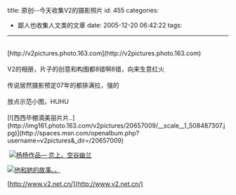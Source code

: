 title: 原创--今天收集V2的摄影照片
id: 455
categories:
  - 鄙人也收集人文类的文章
date: 2005-12-20 06:42:22
tags:
---

<div id="msgcns!9697D6160EFEBC17!475" class="bvMsg"><div> </div>
<div>[http://v2pictures.photo.163.com](http://v2pictures.photo.163.com)</div>
<div> </div>
<div>V2的相册，片子的创意和构图都8错啊8错，向来生意红火</div>
<div> </div>
<div>传说居然摄影预定07年的都排满拉，强的</div>
<div> </div>
<div>放点示范小图，HUHU</div>
<div> </div>
<div>[![西西毕棚滴美丽片片..](http://img161.photo.163.com/v2pictures/20657009/__scale__1_508487307.jpg)](http://spaces.msn.com/openalbum.php?username=v2pictures&amp;_dir=/20657009)</div>

 [![杨杨作品— 恋上。空谷幽兰](http://img161.photo.163.com/v2pictures/19006716/__scale__1_465751588.jpg)](http://spaces.msn.com/openalbum.php?username=v2pictures&amp;_dir=/19006716)

[![他和她的故事。。](http://img104.photo.163.com/v2pictures/10754054/__scale__1_240920827.jpg)](http://spaces.msn.com/openalbum.php?username=v2pictures&amp;_dir=/10754054)

[http://www.v2.net.cn/](http://www.v2.net.cn/)
</div>